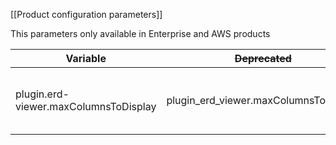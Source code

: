 [[Product configuration parameters]]

This parameters only available in Enterprise and AWS products

| Variable                              | ~~Deprecated~~                        | Value | Description                              |
|---------------------------------------|---------------------------------------|-------|------------------------------------------|
| plugin.erd-viewer.maxColumnsToDisplay | plugin_erd_viewer.maxColumnsToDisplay | 15000 | Sets the maximum displayed objects count |